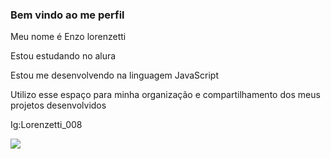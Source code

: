 ### Bem vindo ao me perfil 

Meu nome é Enzo lorenzetti

Estou estudando no alura

Estou me desenvolvendo na linguagem JavaScript

Utilizo esse espaço para minha organização e compartilhamento dos meus projetos desenvolvidos 

Ig:Lorenzetti_008

![](https://media.tenor.com/xCkCA1qN2AMAAAAM/kiss-trophy-neymar-jr.gif)

